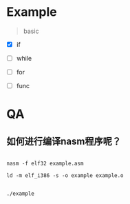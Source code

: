 

# Example

> basic


- [x] if
- [ ] while
- [ ] for
- [ ] func



# QA
## 如何进行编译nasm程序呢？


```

nasm -f elf32 example.asm

ld -m elf_i386 -s -o example example.o


./example


```


